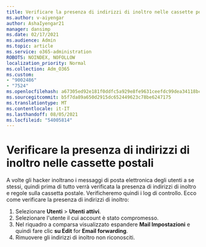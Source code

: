 ```yaml
---
title: Verificare la presenza di indirizzi di inoltro nelle cassette postali
ms.author: v-aiyengar
author: AshaIyengar21
manager: dansimp
ms.date: 02/17/2021
ms.audience: Admin
ms.topic: article
ms.service: o365-administration
ROBOTS: NOINDEX, NOFOLLOW
localization_priority: Normal
ms.collection: Adm_O365
ms.custom:
- "9002486"
- "7524"
ms.openlocfilehash: a67305ed92e181f0ddfc5a929e8fe9631ceefdc99dea34118bc99975461f3868
ms.sourcegitcommit: b5f7da89a650d2915dc652449623c78be6247175
ms.translationtype: MT
ms.contentlocale: it-IT
ms.lasthandoff: 08/05/2021
ms.locfileid: "54005814"
---
```

# <a name="check-for-forwarding-addresses-on-mailboxes"></a>Verificare la presenza di indirizzi di inoltro nelle cassette postali

A volte gli hacker inoltrano i messaggi di posta elettronica degli utenti a se stessi, quindi prima di tutto verrà verificata la presenza di indirizzi di inoltro e regole sulla cassetta postale. Verificheremo quindi i log di controllo. Ecco come verificare la presenza di indirizzi di inoltro:

1. Selezionare **Utenti**  >  **Utenti attivi**.
1. Selezionare l'utente il cui account è stato compromesso.
1. Nel riquadro a comparsa visualizzato espandere **Mail Impostazioni** e quindi fare clic **su Edit** for **Email forwarding**.
1. Rimuovere gli indirizzi di inoltro non riconosciti.